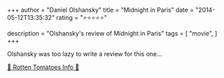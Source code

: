 +++
author = "Daniel Olshansky"
title = "Midnight in Paris"
date = "2014-05-12T13:35:32"
rating = "⭐⭐⭐⭐⭐"

description = "Olshansky's review of Midnight in Paris"
tags = [
    "movie",
]
+++


Olshansky was too lazy to write a review for this one...

[🍅 Rotten Tomatoes Info 🍅](https://www.rottentomatoes.com//m/midnight_in_paris)